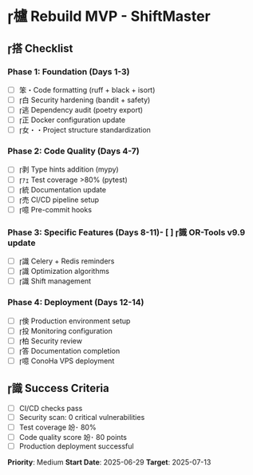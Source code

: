 ﻿# 櫨 Rebuild MVP - ShiftMaster

## 搭 Checklist

### Phase 1: Foundation (Days 1-3)
- [ ] 笨・Code formatting (ruff + black + isort)
- [ ] 白 Security hardening (bandit + safety)
- [ ] 逃 Dependency audit (poetry export)
- [ ] 正 Docker configuration update
- [ ] 女・・Project structure standardization

### Phase 2: Code Quality (Days 4-7)
- [ ] 剥 Type hints addition (mypy)
- [ ] ｧｪ Test coverage >80% (pytest)
- [ ] 統 Documentation update
- [ ] 売 CI/CD pipeline setup
- [ ] 噫 Pre-commit hooks

### Phase 3: Specific Features (Days 8-11)- [ ] 識 OR-Tools v9.9 update
- [ ] 識 Celery + Redis reminders
- [ ] 識 Optimization algorithms
- [ ] 識 Shift management

### Phase 4: Deployment (Days 12-14)
- [ ] 倹 Production environment setup
- [ ] 投 Monitoring configuration
- [ ] 柏 Security review
- [ ] 答 Documentation completion
- [ ] 噫 ConoHa VPS deployment

## 識 Success Criteria
- [ ] CI/CD checks pass
- [ ] Security scan: 0 critical vulnerabilities
- [ ] Test coverage 竕･ 80%
- [ ] Code quality score 竕･ 80 points
- [ ] Production deployment successful

**Priority**: Medium
**Start Date**: 2025-06-29
**Target**: 2025-07-13
